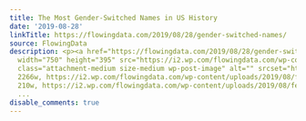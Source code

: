 ```yaml
---
title: The Most Gender-Switched Names in US History
date: '2019-08-28'
linkTitle: https://flowingdata.com/2019/08/28/gender-switched-names/
source: FlowingData
description: <p><a href="https://flowingdata.com/2019/08/28/gender-switched-names/"><img
  width="750" height="395" src="https://i2.wp.com/flowingdata.com/wp-content/uploads/2019/08/featured-gender-switch-1.png?fit=750%2C395&amp;ssl=1"
  class="attachment-medium size-medium wp-post-image" alt="" srcset="https://i2.wp.com/flowingdata.com/wp-content/uploads/2019/08/featured-gender-switch-1.png?w=2266&amp;ssl=1
  2266w, https://i2.wp.com/flowingdata.com/wp-content/uploads/2019/08/featured-gender-switch-1.png?resize=210%2C110&amp;ssl=1
  210w, https://i2.wp.com/flowingdata.com/wp-content/uploads/2019/08/featured-gende
  ...
disable_comments: true
---
```

<p><a href="https://flowingdata.com/2019/08/28/gender-switched-names/"><img width="750" height="395" src="https://i2.wp.com/flowingdata.com/wp-content/uploads/2019/08/featured-gender-switch-1.png?fit=750%2C395&amp;ssl=1" class="attachment-medium size-medium wp-post-image" alt="" srcset="https://i2.wp.com/flowingdata.com/wp-content/uploads/2019/08/featured-gender-switch-1.png?w=2266&amp;ssl=1 2266w, https://i2.wp.com/flowingdata.com/wp-content/uploads/2019/08/featured-gender-switch-1.png?resize=210%2C110&amp;ssl=1 210w, https://i2.wp.com/flowingdata.com/wp-content/uploads/2019/08/featured-gende ...